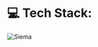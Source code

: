 # 💻 Tech Stack:

![Siema](https://img.shields.io/badge/next.js-000000?style=for-the-badge&logo=nextdotjs&logoColor=white)
